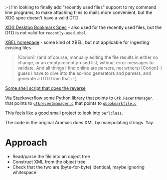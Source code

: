 :-( I'm looking to finally add "recently used files" support to my command line programs, to make attaching files to mails more convenient, but the XDG spec doesn't have a valid DTD

[XDG Desktop Bookmark Spec](https://www.freedesktop.org/wiki/Specifications/desktop-bookmark-spec/) - also used for the recently used files, but the DTD is not valid for `recently-used.xbel`

[XBEL homepage](https://pyxml.sourceforge.net/topics/xbel/) - some kind of XBEL, but not applicable for ingesting existing files

> \[Corion]: (and of course, manually editing the file results in either no change, or an empty recently-used list, without error messages to validate. And all things I find online are parsers, not writers)
> \[Corion]: I guess I have to dive into the ad-hoc generators and parsers, and generate a DTD from that :-(

[Some shell script that does the reverse](https://github.com/laodzu/gnome-recent)

Via Stackoverflow [some Python library](https://github.com/xenomachina/recently_used)
that points to [`Gtk.RecentManager`](https://docs.gtk.org/gtk3/class.RecentManager.html).
that points to [`gtkrecentmanager.c`](https://gitlab.gnome.org/GNOME/gtk/-/blob/main/gtk/gtkrecentmanager.c?ref_type=heads)
that points to [`gbookmarkfile.c`](https://gitlab.gnome.org/GNOME/glib/-/blob/main/glib/gbookmarkfile.c?ref_type=heads)

This feels like a good small project to look into `perlclass`.


The code in the original Aramaic does XML by manipulating strings. Yay.

# Approach

* Read/parse the file into an object tree
* Construct XML from the object tree
* Check that the two are (byte-for-byte) identical, maybe ignoring whitespace

